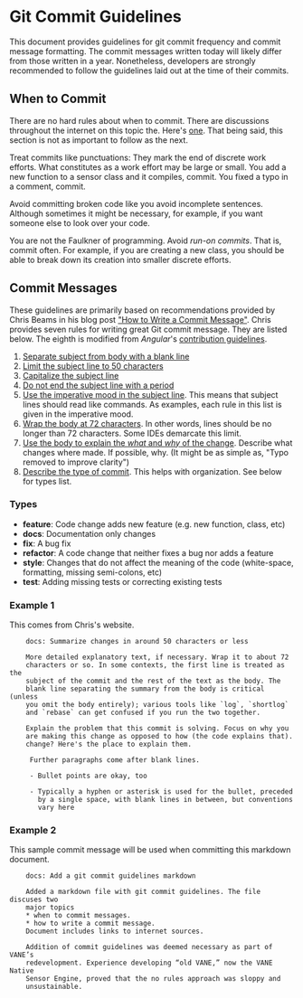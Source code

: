 # Git Commit Guidelines

This document provides guidelines for git commit frequency and commit message formatting.
The commit messages written today will likely differ from those written in a year.
Nonetheless, developers are strongly recommended to follow the guidelines laid out
at the time of their commits.

## When to Commit

There are no hard rules about when to commit. There are discussions throughout the
internet on this topic the. Here's [one](https://softwareengineering.stackexchange.com/questions/74764/how-often-should-i-do-you-make-commits). That being said, this section is not as important to follow as the next.

Treat commits like punctuations: They mark the end of discrete work efforts. What
constitutes as a work effort may be large or small. You add a new function to a sensor class and it compiles, commit. You fixed a typo in a comment, commit.

Avoid committing broken code like you avoid incomplete sentences. Although sometimes it might be necessary, for example,
if you want someone else to look over your code.

You are not the Faulkner of programming. Avoid *run-on commits*. That is, commit often. For example,
if you are creating a new class, you should be able to break down its creation into smaller discrete
efforts.

## Commit Messages

These guidelines are primarily based on recommendations provided by Chris Beams in
his blog post ["How to Write a Commit Message"](https://chris.beams.io/posts/git-commit/).
Chris provides seven rules for writing great Git commit message. They are listed below.
The eighth is modified from *Angular*'s [contribution guidelines](https://github.com/angular/angular/blob/master/CONTRIBUTING.md#-commit-message-guidelines).  
 1. [Separate subject from body with a blank line](https://chris.beams.io/posts/git-commit/#separate)
 1. [Limit the subject line to 50 characters](https://chris.beams.io/posts/git-commit/#limit-50)
 1. [Capitalize the subject line](https://chris.beams.io/posts/git-commit/#capitalize)
 1. [Do not end the subject line with a period](https://chris.beams.io/posts/git-commit/#end)
 1. [Use the imperative mood in the subject line](https://chris.beams.io/posts/git-commit/#imperative). This means that subject lines should read like commands. As examples, each rule in this list is given in the imperative mood.
 1. [Wrap the body at 72 characters](https://chris.beams.io/posts/git-commit/#wrap-72). In other words, lines should be no longer than 72 characters. Some IDEs demarcate this limit.
 1. [Use the body to explain the _what_ and _why_ of the change](https://chris.beams.io/posts/git-commit/#why-not-how). Describe what changes where made. If possible, why. (It might be as simple as, "Typo removed to improve clarity")
 1. [Describe the type of commit](https://github.com/angular/angular/blob/master/CONTRIBUTING.md#-commit-message-guidelines). This helps with organization. See below for types list.

### Types

* **feature**:  Code change adds new feature (e.g. new function, class, etc)
* **docs**: Documentation only changes
* **fix**: A bug fix
* **refactor**: A code change that neither fixes a bug nor adds a feature
* **style**: Changes that do not affect the meaning of the code (white-space, formatting, missing semi-colons, etc)
* **test**: Adding missing tests or correcting existing tests

### Example 1
This comes from Chris's website.

        docs: Summarize changes in around 50 characters or less

        More detailed explanatory text, if necessary. Wrap it to about 72
        characters or so. In some contexts, the first line is treated as the
        subject of the commit and the rest of the text as the body. The
        blank line separating the summary from the body is critical (unless
        you omit the body entirely); various tools like `log`, `shortlog`
        and `rebase` can get confused if you run the two together.

        Explain the problem that this commit is solving. Focus on why you
        are making this change as opposed to how (the code explains that).
        change? Here's the place to explain them.

         Further paragraphs come after blank lines.

         - Bullet points are okay, too

         - Typically a hyphen or asterisk is used for the bullet, preceded
           by a single space, with blank lines in between, but conventions
           vary here



### Example 2
This sample commit message will be used when committing this markdown
document.

        docs: Add a git commit guidelines markdown

        Added a markdown file with git commit guidelines. The file discuses two
        major topics
        * when to commit messages.
        * how to write a commit message.
        Document includes links to internet sources.

        Addition of commit guidelines was deemed necessary as part of VANE’s
        redevelopment. Experience developing “old VANE,” now the VANE Native
        Sensor Engine, proved that the no rules approach was sloppy and
        unsustainable.
